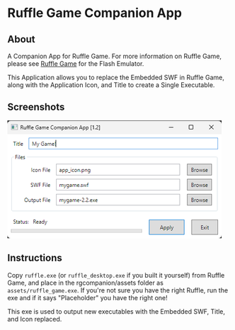 ﻿# Ruffle Game Companion App

## About

A Companion App for Ruffle Game. For more information on Ruffle Game, please see
  [Ruffle Game](https://github.com/cyraid/ruffle-game) for the Flash Emulator.

This Application allows you to replace the Embedded SWF in Ruffle Game, along
  with the Application Icon, and Title to create a Single Executable.

## Screenshots

![Screenshot1](/assets/screenshots/Screenshot1.png?raw=true "Screenshot1")

## Instructions

Copy `ruffle.exe` (or `ruffle_desktop.exe` if you built it yourself) from
Ruffle Game, and place in the rgcompanion/assets folder as `assets/ruffle_game.exe`.
If you're not sure you have the right Ruffle, run the exe and if it says
"Placeholder" you have the right one!

This exe is used to output new executables with the Embedded SWF, Title, and Icon
replaced.